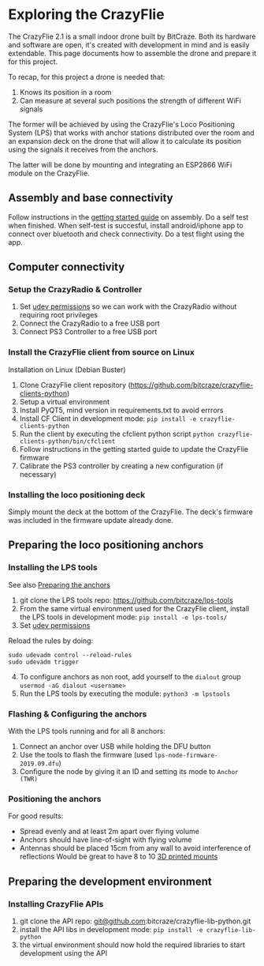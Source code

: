 # Exploring the CrazyFlie

The CrazyFlie 2.1 is a small indoor drone built by BitCraze. Both its hardware and software are open, it's created with development in mind and is easily
extendable. This page documents how to assemble the drone and prepare it for this project.

To recap, for this project a drone is needed that:
1. Knows its position in a room
2. Can measure at several such positions the strength of different WiFi signals

The former will be achieved by using the CrazyFlie's Loco Positioning System (LPS) that works with anchor stations distributed over the room and an expansion deck
on the drone that will allow it to calculate its position using the signals it receives from the anchors.

The latter will be done by mounting and integrating an ESP2866 WiFi module on the CrazyFlie.

## Assembly and base connectivity
Follow instructions in the [getting started guide](https://www.bitcraze.io/documentation/tutorials/getting-started-with-crazyflie-2-x/) on assembly. Do a self test when finished. When self-test is succesful, install android/iphone app to connect over bluetooth and check connectivity. Do a test flight using the app.

## Computer connectivity
### Setup the CrazyRadio & Controller
1. Set [udev permissions](https://github.com/bitcraze/crazyflie-lib-python#setting-udev-permissions) so we can work with the CrazyRadio without requiring root privileges
2. Connect the CrazyRadio to a free USB port
3. Connect PS3 Controller to a free USB port


### Install the CrazyFlie client from source on Linux
Installation on Linux (Debian Buster)
1. Clone CrazyFlie client repository (https://github.com/bitcraze/crazyflie-clients-python)
2. Setup a virtual environment
3. Install PyQT5, mind version in requirements.txt to avoid errrors
4. Install CF Client in development mode:
```pip install -e crazyflie-clients-python```
5. Run the client by executing the cfclient python script
```python crazyflie-clients-python/bin/cfclient```
6. Follow instructions in the getting started guide to update the CrazyFlie firmware
7. Calibrate the PS3 controller by creating a new configuration (if necessary)

### Installing the loco positioning deck
Simply mount the deck at the bottom of the CrazyFlie. The deck's firmware was included in the firmware update already done.


## Preparing the loco positioning anchors
### Installing the LPS tools
See also [Preparing the anchors](https://www.bitcraze.io/documentation/tutorials/getting-started-with-loco-positioning-system/)
1. git clone the LPS tools repo: https://github.com/bitcraze/lps-tools
2. From the same virtual environment used for the CrazyFlie client, install the LPS tools in development mode:
```pip install -e lps-tools/```
3. Set [udev permissions](https://github.com/bitcraze/lps-tools#usb-access-right-on-linux)

Reload the rules by doing:
```
sudo udevadm control --reload-rules
sudo udevadm trigger
```
4. To configure anchors as non root, add yourself to the `dialout` group
```usermod -aG dialout <username>```
5. Run the LPS tools by executing the module:
```python3 -m lpstools```

### Flashing & Configuring the anchors
With the LPS tools running and for all 8 anchors:
1. Connect an anchor over USB while holding the DFU button
2. Use the tools to flash the firmware (used `lps-node-firmware-2019.09.dfu`)
3. Configure the node by giving it an ID and setting its mode to `Anchor (TWR)`

### Positioning the anchors
For good results:
- Spread evenly and at least 2m apart over flying volume
- Anchors should have line-of-sight with flying volume
- Antennas should be placed 15cm from any wall to avoid interference of reflections
Would be great to have 8 to 10 [3D printed mounts](https://github.com/bitcraze/bitcraze-mechanics/blob/master/LPS-anchor-stand/anchor-stand.stl)


## Preparing the development environment
### Installing CrazyFlie APIs
1. git clone the API repo: git@github.com:bitcraze/crazyflie-lib-python.git
2. install the API libs in development mode: `pip install -e crazyflie-lib-python`
3. the virtual environment should now hold the required libraries to start development using the API

